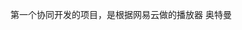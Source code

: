 <!--
 * @Author: your name
 * @Date: 2021-08-17 15:51:11
 * @LastEditTime: 2021-08-17 15:51:38
 * @LastEditors: Please set LastEditors
 * @Description: In User Settings Edit
 * @FilePath: \Versailles-player\README.md
-->
第一个协同开发的项目，是根据网易云做的播放器
奥特曼
